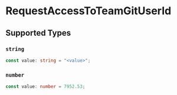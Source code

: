 # RequestAccessToTeamGitUserId


## Supported Types

### `string`

```typescript
const value: string = "<value>";
```

### `number`

```typescript
const value: number = 7952.53;
```

